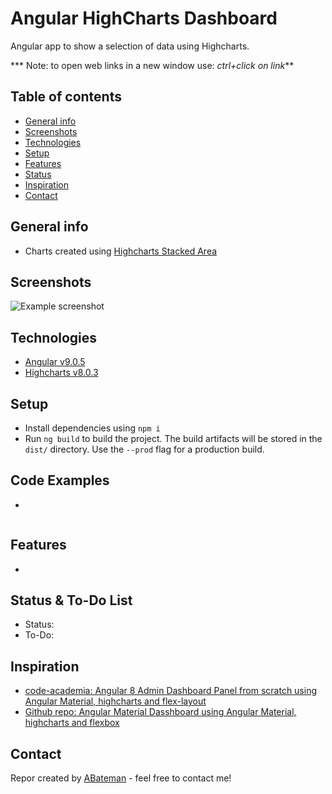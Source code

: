 # Angular HighCharts Dashboard

Angular app to show a selection of data using Highcharts.

*** Note: to open web links in a new window use: _ctrl+click on link_**

## Table of contents

* [General info](#general-info)
* [Screenshots](#screenshots)
* [Technologies](#technologies)
* [Setup](#setup)
* [Features](#features)
* [Status](#status)
* [Inspiration](#inspiration)
* [Contact](#contact)

## General info

* Charts created using [Highcharts Stacked Area](https://www.highcharts.com/demo/area-stacked)

## Screenshots

![Example screenshot](./img/dash.png)

## Technologies

* [Angular v9.0.5](https://angular.io/)
* [Highcharts v8.0.3](https://www.highcharts.com/)

## Setup

* Install dependencies using `npm i`
* Run `ng build` to build the project. The build artifacts will be stored in the `dist/` directory. Use the `--prod` flag for a production build.

## Code Examples

* 

```typescript

```

## Features

* 

## Status & To-Do List

* Status: 
* To-Do: 

## Inspiration

* [code-academia: Angular 8 Admin Dashboard Panel from scratch using Angular Material, highcharts and flex-layout](https://www.youtube.com/watch?v=FP7Hs8lTy1k&t=47s)
* [Github repo: Angular Material Dasshboard using Angular Material, highcharts and flexbox](https://github.com/bloodymind/angular-material-dashboard)

## Contact

Repor created by [ABateman](https://www.andrewbateman.org) - feel free to contact me!
